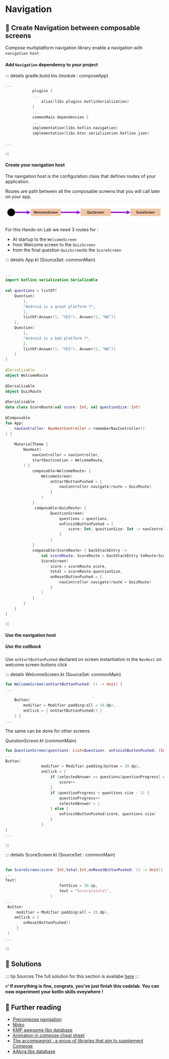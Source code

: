 # Navigation

##  🧪 Create Navigation between composable screens 

Compose multiplatform navigation library enable a navigation with `navigation host`


#### Add `Navigation` dependency to your project

::: details gradle.build.kts (module : composeApp)
```kotlin
...
            plugins {
            ...
                alias(libs.plugins.kotlinSerialization)
            }
            ...
            commonMain.dependencies {
            ...
            implementation(libs.kotlin.navigation)
            implementation(libs.ktor.serialization.kotlinx.json)

...
```
::: 


#### Create your navigation host 

The navigation host is the configuration class that defines routes 
of your application. 

Routes are path between all the composable screens that you will call later on your app.

![routes overview](../assets/images/routes.png)


For this Hands-on Lab we need 3 routes for : 
* At startup to the `WelcomeScreen`
* from Welcome screen to the `QuizScreen`
* from the final question `QuizScreen`to the `ScoreScreen` 

::: details App.kt (SourceSet: commonMain)
```kotlin

...
import kotlinx.serialization.Serializable

val questions = listOf(
    Question(
        1,
        "Android is a great platform ?",
        1,
        listOf(Answer(1, "YES"), Answer(2, "NO"))
    ),
    Question(
        1,
        "Android is a bad platform ?",
        2,
        listOf(Answer(1, "YES"), Answer(2, "NO"))
    )
)

@Serializable
object WelcomeRoute

@Serializable
object QuizRoute

@Serializable
data class ScoreRoute(val score: Int, val questionSize: Int)

@Composable
fun App(
    navController: NavHostController = rememberNavController()
) {

    MaterialTheme {
        NavHost(
            navController = navController,
            startDestination = WelcomeRoute,
        ) {
            composable<WelcomeRoute> {
                WelcomeScreen(
                    onStartButtonPushed = {
                        navController.navigate(route = QuizRoute)
                    }
                )
            }
             composable<QuizRoute> {
                    QuestionScreen(
                        questions = questions,
                        onFinishButtonPushed = {
                            score: Int, questionSize: Int -> navController.navigate(route = ScoreRoute(score, questionSize))
                        }
                    )
            }
            composable<ScoreRoute> { backStackEntry ->
                val scoreRoute: ScoreRoute = backStackEntry.toRoute<ScoreRoute>()
                ScoreScreen(
                    score = scoreRoute.score,
                    total = scoreRoute.questionSize,
                    onResetButtonPushed = {
                        navController.navigate(route = QuizRoute)
                    }
                )
            }
        }
    }
}
```
::: 

#### Use the navigation host

##### Use the callback

Use `onStartButtonPushed` declared on screen instantiation in the `NavHost` on welcome screen buttons click

::: details WelcomeScreen.kt (SourceSet: commonMain)
```kotlin
fun WelcomeScreen(onStartButtonPushed: () -> Unit) {
...

    Button(
        modifier = Modifier.padding(all = 10.dp),
        onClick = { onStartButtonPushed() }
    ) {
...
```

The same can be done for other screens

*QuestionScreen.kt* (commonMain)
```kotlin
fun QuestionScreen(questions: List<Question>, onFinishButtonPushed: (Int,Int) -> Unit) {
..
Button(
                modifier = Modifier.padding(bottom = 20.dp),
                onClick = {
                    if (selectedAnswer == questions[questionProgress].correctAnswerId) {
                        score++
                    }
                    if (questionProgress < questions.size - 1) {
                        questionProgress++
                        selectedAnswer = 1
                    } else {
                        onFinishButtonPushed(score, questions.size)
                    }
                }
}
...
```
:::

::: details ScoreScreen.kt (SourceSet : commonMain)
```kotlin

fun ScoreScreen(score: Int,total:Int,onResetButtonPushed: () -> Unit){
...
Text(
                        fontSize = 30.sp,
                        text = "$score/$total",
                    )
...
 Button(
     modifier = Modifier.padding(all = 20.dp),
    onClick = {
        onResetButtonPushed()
     }
 ) 
...
```
:::


## 🎯 Solutions

::: tip Sources
The full solution for this section is availabe [here](https://github.com/worldline/learning-kotlin-multiplatform/raw/main/docs/src/assets/solutions/2.navigation.zip) 
:::

**✅ If everything is fine,  congrats, you've just finish this codelab. You can now experiment your kotlin skills eveywhere !**

## 📖 Further reading
- [Precompose navigation](https://github.com/Tlaster/PreCompose/blob/master/docs/component/navigation.md)
- [Moko]('https://github.com/icerockdev/moko-resources')
- [KMP awesome libs database](https://github.com/terrakok/kmp-awesome)
- [Animation in compose cheat sheet](https://storage.googleapis.com/android-stories/compose/Compose_Animation_Cheat_Sheet.pdf)
- [The accompagnist : a group of libraries that aim to supplement Compose](https://google.github.io/accompanist/)
- [AAkira libs database](https://github.com/AAkira/Kotlin-Multiplatform-Libraries#repository)

